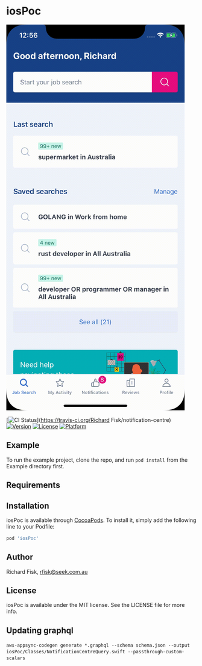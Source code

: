 # iosPoc

![Pub Sub Scroll](pub-sub-scroll.gif)

[![CI Status](https://img.shields.io/travis/richardpfisk/iosPoc.svg?style=flat)](https://travis-ci.org/Richard Fisk/notification-centre)
[![Version](https://img.shields.io/cocoapods/v/iosPoc.svg?style=flat)](https://cocoapods.org/pods/iosPoc)
[![License](https://img.shields.io/cocoapods/l/iosPoc.svg?style=flat)](https://cocoapods.org/pods/iosPoc)
[![Platform](https://img.shields.io/cocoapods/p/iosPoc.svg?style=flat)](https://cocoapods.org/pods/iosPoc)

## Example

To run the example project, clone the repo, and run `pod install` from the Example directory first.

## Requirements

## Installation

iosPoc is available through [CocoaPods](https://cocoapods.org). To install
it, simply add the following line to your Podfile:

```ruby
pod 'iosPoc'
```

## Author

Richard Fisk, rfisk@seek.com.au

## License

iosPoc is available under the MIT license. See the LICENSE file for more info.

## Updating graphql

`aws-appsync-codegen generate *.graphql --schema schema.json --output iosPoc/Classes/NotificationCentreQuery.swift --passthrough-custom-scalars`

